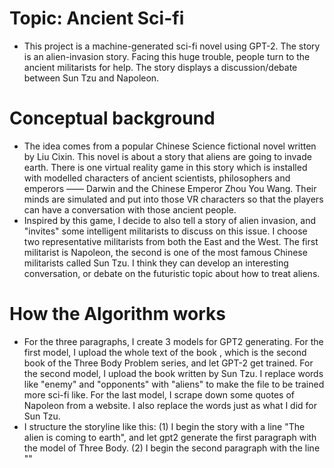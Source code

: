 # Topic: Ancient Sci-fi
- This project is a machine-generated sci-fi novel using GPT-2. The story is an alien-invasion story. Facing this huge trouble, people turn to the ancient militarists for help. The story displays a discussion/debate between Sun Tzu and Napoleon.
# Conceptual background
- The idea comes from a popular Chinese Science fictional novel <The Three Body Problem> written by Liu Cixin. This novel is about a story that aliens are going to invade earth. There is one virtual reality game in this story which is installed with modelled characters of ancient scientists, philosophers and emperors —— Darwin and the Chinese Emperor Zhou You Wang. Their minds are simulated and put into those VR characters so that the players can have a conversation with those ancient people.
- Inspired by this game, I decide to also tell a story of alien invasion, and "invites" some intelligent militarists to discuss on this issue. I choose two representative militarists from both the East and the West. The first militarist is Napoleon, the second is one of the most famous Chinese militarists called Sun Tzu. I think they can develop an interesting conversation, or debate on the futuristic topic about how to treat aliens.
# How the Algorithm works
- For the three paragraphs, I create 3 models for GPT2 generating. For the first model, I upload the whole text of the book <The Dark Forest>, which is the second book of the Three Body Problem series, and let GPT-2 get trained. For the second model, I upload the book <The Art of War> written by Sun Tzu. I replace words like "enemy" and "opponents" with "aliens" to make the file to be trained more sci-fi like. For the last model, I scrape down some quotes of Napoleon from a website. I also replace the words just as what I did for Sun Tzu. 
- I structure the storyline like this: (1) I begin the story with a line "The alien is coming to earth", and let gpt2 generate the first paragraph with the model of Three Body. (2) I begin the second paragraph with the line ""

